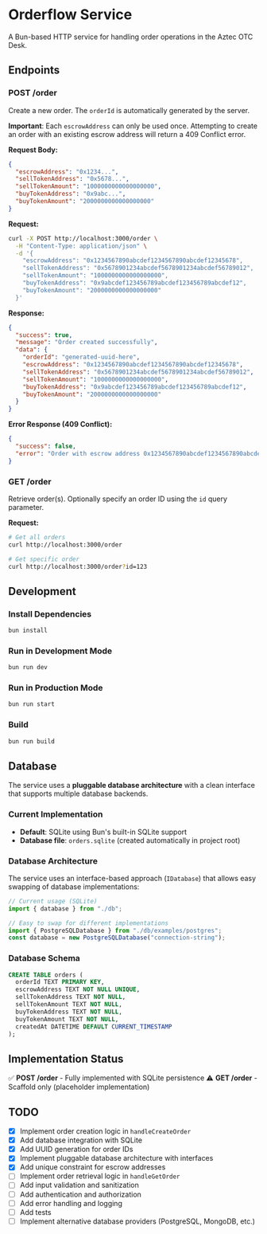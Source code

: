 # Orderflow Service

A Bun-based HTTP service for handling order operations in the Aztec OTC Desk.

## Endpoints

### POST /order
Create a new order. The `orderId` is automatically generated by the server.

**Important**: Each `escrowAddress` can only be used once. Attempting to create an order with an existing escrow address will return a 409 Conflict error.

**Request Body:**
```json
{
  "escrowAddress": "0x1234...",
  "sellTokenAddress": "0x5678...",
  "sellTokenAmount": "1000000000000000000",
  "buyTokenAddress": "0x9abc...",
  "buyTokenAmount": "2000000000000000000"
}
```

**Request:**
```bash
curl -X POST http://localhost:3000/order \
  -H "Content-Type: application/json" \
  -d '{
    "escrowAddress": "0x1234567890abcdef1234567890abcdef12345678",
    "sellTokenAddress": "0x5678901234abcdef5678901234abcdef56789012",
    "sellTokenAmount": "1000000000000000000",
    "buyTokenAddress": "0x9abcdef123456789abcdef123456789abcdef12",
    "buyTokenAmount": "2000000000000000000"
  }'
```

**Response:**
```json
{
  "success": true,
  "message": "Order created successfully",
  "data": {
    "orderId": "generated-uuid-here",
    "escrowAddress": "0x1234567890abcdef1234567890abcdef12345678",
    "sellTokenAddress": "0x5678901234abcdef5678901234abcdef56789012",
    "sellTokenAmount": "1000000000000000000",
    "buyTokenAddress": "0x9abcdef123456789abcdef123456789abcdef12",
    "buyTokenAmount": "2000000000000000000"
  }
}
```

**Error Response (409 Conflict):**
```json
{
  "success": false,
  "error": "Order with escrow address 0x1234567890abcdef1234567890abcdef12345678 already exists"
}
```

### GET /order
Retrieve order(s). Optionally specify an order ID using the `id` query parameter.

**Request:**
```bash
# Get all orders
curl http://localhost:3000/order

# Get specific order
curl http://localhost:3000/order?id=123
```

## Development

### Install Dependencies
```bash
bun install
```

### Run in Development Mode
```bash
bun run dev
```

### Run in Production Mode
```bash
bun run start
```

### Build
```bash
bun run build
```

## Database

The service uses a **pluggable database architecture** with a clean interface that supports multiple database backends.

### Current Implementation
- **Default**: SQLite using Bun's built-in SQLite support
- **Database file**: `orders.sqlite` (created automatically in project root)

### Database Architecture
The service uses an interface-based approach (`IDatabase`) that allows easy swapping of database implementations:

```typescript
// Current usage (SQLite)
import { database } from "./db";

// Easy to swap for different implementations
import { PostgreSQLDatabase } from "./db/examples/postgres";
const database = new PostgreSQLDatabase("connection-string");
```

### Database Schema
```sql
CREATE TABLE orders (
  orderId TEXT PRIMARY KEY,
  escrowAddress TEXT NOT NULL UNIQUE,
  sellTokenAddress TEXT NOT NULL,
  sellTokenAmount TEXT NOT NULL,
  buyTokenAddress TEXT NOT NULL,
  buyTokenAmount TEXT NOT NULL,
  createdAt DATETIME DEFAULT CURRENT_TIMESTAMP
);
```

## Implementation Status

✅ **POST /order** - Fully implemented with SQLite persistence
⚠️ **GET /order** - Scaffold only (placeholder implementation)

## TODO

- [x] Implement order creation logic in `handleCreateOrder`
- [x] Add database integration with SQLite
- [x] Add UUID generation for order IDs
- [x] Implement pluggable database architecture with interfaces
- [x] Add unique constraint for escrow addresses
- [ ] Implement order retrieval logic in `handleGetOrder`
- [ ] Add input validation and sanitization
- [ ] Add authentication and authorization
- [ ] Add error handling and logging
- [ ] Add tests
- [ ] Implement alternative database providers (PostgreSQL, MongoDB, etc.)
